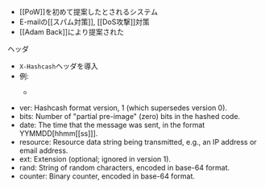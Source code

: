 - [[PoW]]を初めて提案したとされるシステム
- E-mailの[[スパム対策]], [[DoS攻撃]]対策
- [[Adam Back]]により提案された

ヘッダ
- `X-Hashcash`ヘッダを導入
- 例:
	- ```hashcash-mailheader,		X-Hashcash: 1:20:1303030600:anni@cypherspace.org::McMybZIhxKXu57jd:ckvi
		```
- ver: Hashcash format version, 1 (which supersedes version 0).
- bits: Number of "partial pre-image" (zero) bits in the hashed code.
- date: The time that the message was sent, in the format YYMMDD[hhmm[[ss]]].
- resource: Resource data string being transmitted, e.g., an IP address or email address.
- ext: Extension (optional; ignored in version 1).
- rand: String of random characters, encoded in base-64 format.
- counter: Binary counter, encoded in base-64 format.